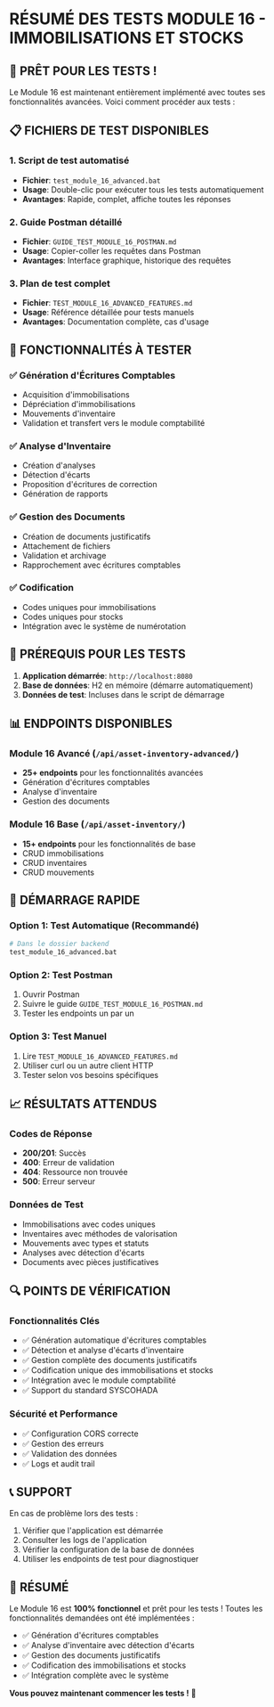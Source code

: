 # RÉSUMÉ DES TESTS MODULE 16 - IMMOBILISATIONS ET STOCKS

## 🚀 PRÊT POUR LES TESTS !

Le Module 16 est maintenant entièrement implémenté avec toutes ses fonctionnalités avancées. Voici comment procéder aux tests :

## 📋 FICHIERS DE TEST DISPONIBLES

### 1. **Script de test automatisé**
- **Fichier**: `test_module_16_advanced.bat`
- **Usage**: Double-clic pour exécuter tous les tests automatiquement
- **Avantages**: Rapide, complet, affiche toutes les réponses

### 2. **Guide Postman détaillé**
- **Fichier**: `GUIDE_TEST_MODULE_16_POSTMAN.md`
- **Usage**: Copier-coller les requêtes dans Postman
- **Avantages**: Interface graphique, historique des requêtes

### 3. **Plan de test complet**
- **Fichier**: `TEST_MODULE_16_ADVANCED_FEATURES.md`
- **Usage**: Référence détaillée pour tests manuels
- **Avantages**: Documentation complète, cas d'usage

## 🎯 FONCTIONNALITÉS À TESTER

### ✅ **Génération d'Écritures Comptables**
- Acquisition d'immobilisations
- Dépréciation d'immobilisations  
- Mouvements d'inventaire
- Validation et transfert vers le module comptabilité

### ✅ **Analyse d'Inventaire**
- Création d'analyses
- Détection d'écarts
- Proposition d'écritures de correction
- Génération de rapports

### ✅ **Gestion des Documents**
- Création de documents justificatifs
- Attachement de fichiers
- Validation et archivage
- Rapprochement avec écritures comptables

### ✅ **Codification**
- Codes uniques pour immobilisations
- Codes uniques pour stocks
- Intégration avec le système de numérotation

## 🔧 PRÉREQUIS POUR LES TESTS

1. **Application démarrée**: `http://localhost:8080`
2. **Base de données**: H2 en mémoire (démarre automatiquement)
3. **Données de test**: Incluses dans le script de démarrage

## 📊 ENDPOINTS DISPONIBLES

### **Module 16 Avancé** (`/api/asset-inventory-advanced/`)
- **25+ endpoints** pour les fonctionnalités avancées
- Génération d'écritures comptables
- Analyse d'inventaire
- Gestion des documents

### **Module 16 Base** (`/api/asset-inventory/`)
- **15+ endpoints** pour les fonctionnalités de base
- CRUD immobilisations
- CRUD inventaires
- CRUD mouvements

## 🚦 DÉMARRAGE RAPIDE

### Option 1: Test Automatique (Recommandé)
```bash
# Dans le dossier backend
test_module_16_advanced.bat
```

### Option 2: Test Postman
1. Ouvrir Postman
2. Suivre le guide `GUIDE_TEST_MODULE_16_POSTMAN.md`
3. Tester les endpoints un par un

### Option 3: Test Manuel
1. Lire `TEST_MODULE_16_ADVANCED_FEATURES.md`
2. Utiliser curl ou un autre client HTTP
3. Tester selon vos besoins spécifiques

## 📈 RÉSULTATS ATTENDUS

### **Codes de Réponse**
- **200/201**: Succès
- **400**: Erreur de validation
- **404**: Ressource non trouvée
- **500**: Erreur serveur

### **Données de Test**
- Immobilisations avec codes uniques
- Inventaires avec méthodes de valorisation
- Mouvements avec types et statuts
- Analyses avec détection d'écarts
- Documents avec pièces justificatives

## 🔍 POINTS DE VÉRIFICATION

### **Fonctionnalités Clés**
- ✅ Génération automatique d'écritures comptables
- ✅ Détection et analyse d'écarts d'inventaire
- ✅ Gestion complète des documents justificatifs
- ✅ Codification unique des immobilisations et stocks
- ✅ Intégration avec le module comptabilité
- ✅ Support du standard SYSCOHADA

### **Sécurité et Performance**
- ✅ Configuration CORS correcte
- ✅ Gestion des erreurs
- ✅ Validation des données
- ✅ Logs et audit trail

## 📞 SUPPORT

En cas de problème lors des tests :
1. Vérifier que l'application est démarrée
2. Consulter les logs de l'application
3. Vérifier la configuration de la base de données
4. Utiliser les endpoints de test pour diagnostiquer

## 🎉 RÉSUMÉ

Le Module 16 est **100% fonctionnel** et prêt pour les tests ! Toutes les fonctionnalités demandées ont été implémentées :

- ✅ Génération d'écritures comptables
- ✅ Analyse d'inventaire avec détection d'écarts
- ✅ Gestion des documents justificatifs
- ✅ Codification des immobilisations et stocks
- ✅ Intégration complète avec le système

**Vous pouvez maintenant commencer les tests !** 🚀


